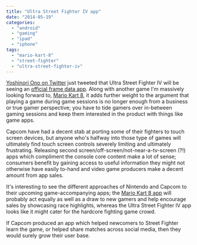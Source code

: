 ```yaml
---
title: "Ultra Street Fighter IV app"
date: "2014-05-19"
categories: 
  - "android"
  - "gaming"
  - "ipad"
  - "iphone"
tags: 
  - "mario-kart-8"
  - "street-fighter"
  - "ultra-street-fighter-iv"
---
```


[Yoshinori Ono on Twitter](https://twitter.com/Yoshi_OnoChin) just tweeted that Ultra Street Fighter IV will be seeing an [official frame data app](https://twitter.com/yoshi_onochin/status/468190413879128064). Along with another game I'm massively looking forward to, [Mario Kart 8](http://en.wikipedia.org/wiki/Mario_Kart_8), it adds further weight to the argument that playing a game during game sessions is no longer enough from a business or true gamer perspective; you have to tide gamers over in-between gaming sessions and keep them interested in the product with things like game apps.

Capcom have had a decent stab at porting some of their fighters to touch screen devices, but anyone who's halfway into those type of games will ultimately find touch screen controls severely limiting and ultimately frustrating. Releasing second screen/off-screen/not-near-a-tv-screen (?!) apps which compliment the console core content make a lot of sense; consumers benefit by gaining access to useful information they might not otherwise have easily to-hand and video game producers make a decent amount from app sales.

It's interesting to see the different approaches of Nintendo and Capcom to their upcoming game-accompanying apps; the [Mario Kart 8 app](http://uk.ign.com/articles/2014/05/08/mario-kart-8-smartphone-app-incoming) will probably act equally as well as a draw to new gamers and help encourage sales by showcasing race highlights, whereas the Ultra Street Fighter IV app looks like it might cater for the hardcore fighting game crowd.

If Capcom produced an app which helped newcomers to Street Fighter learn the game, or helped share matches across social media, then they would surely grow their user base.
